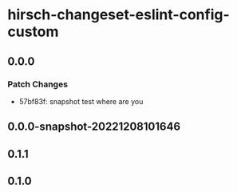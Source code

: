 # hirsch-changeset-eslint-config-custom

## 0.0.0

### Patch Changes

- 57bf83f: snapshot test where are you

## 0.0.0-snapshot-20221208101646

## 0.1.1

## 0.1.0
